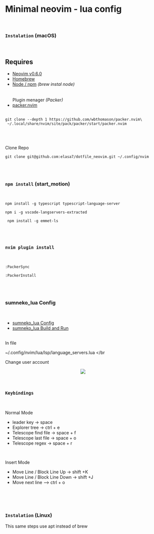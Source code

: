 # Minimal neovim - lua config

<br>

### **`Instalation`** (macOS)

<br>

## Requires </br>

- [Neovim v0.6.0 ](https://github.com/neovim/neovim/releases/tag/v0.6.0) </br>
- [Homebrew](https://brew.sh) </br>
- [Node / npm](https://nodejs.org/en/) <em>\(brew instal node\)</em> </br>
  </br>
  </br>
  Plugin menager <em>\(Packer\)</em>
- [packer.nvim](https://github.com/wbthomason/packer.nvim) </br></br>

```shell
git clone --depth 1 https://github.com/wbthomason/packer.nvim\
 ~/.local/share/nvim/site/pack/packer/start/packer.nvim
```

</br></br>

Clone Repo

```shell
git clone git@github.com:elasa7/dotfile_neovim.git ~/.config/nvim
```

</br></br>

### **`npm install`** (start_motion)

</br>

```shell
npm install -g typescript typescript-language-server
```

```shell
npm i -g vscode-langservers-extracted
```

```shell
 npm install -g emmet-ls
```

</br>
</br>

### **`nvim plugin install`**

</br>

```shell
:PackerSync
```

```shell
:PackerInstall
```

</br>
</br>

### sumneko_lua Config

</br>

- [sumneko_lua Config](https://nodejs.org/en/) </br>
- [sumneko_lua Build and Run](https://github.com/sumneko/lua-language-server/wiki/Build-and-Run) </br>

</br>
In file
</br>

~/.config/nvim/lua/lsp/language_servers.lua
</br

Change user account

<p align="center" width="100%">
    <img src="https://github.com/elasa7/dotfile_neovim/img/sumneko_user.png">

</p>
</br>

### **`Keybindings`**

</br>

Normal Mode

- leader key -> space
- Explorer tree -> ctrl + e
- Telescope find file -> space + f
- Telescope last file -> space + o
- Telescope regex -> space + r

</br>

Insert Mode

- Move Line / Block Line Up -> shift +K
- Move Line / Block Line Down -> shift +J
- Move next line --> ctrl + o

</br></br></br>

### **`Instalation`** (Linux)

This same steps use apt instead of brew
